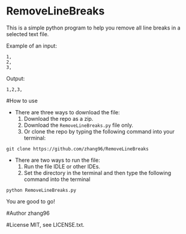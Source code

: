 # RemoveLineBreaks
This is a simple python program to help you remove all line breaks in a selected text file.

Example of an input:
```
1,
2,
3,
```
Output:
```
1,2,3,
```
#How to use
- There are three ways to download the file:
  1. Download the repo as a zip.
  2. Download the <code>RemoveLineBreaks.py</code> file only.
  3. Or clone the repo by typing the following command into your terminal:


```  
git clone https://github.com/zhang96/RemoveLineBreaks
```
- There are two ways to run the file:
  1. Run the file IDLE or other IDEs.
  2. Set the directory in the terminal and then type the following command into the terminal
```
python RemoveLineBreaks.py
```
You are good to go!

#Author
zhang96

#License
MIT, see LICENSE.txt.
